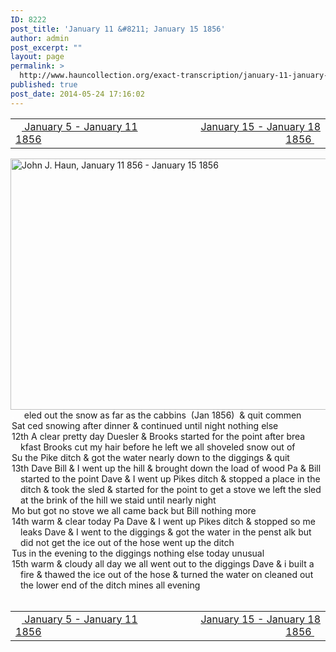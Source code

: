 ```yaml
---
ID: 8222
post_title: 'January 11 &#8211; January 15 1856'
author: admin
post_excerpt: ""
layout: page
permalink: >
  http://www.hauncollection.org/exact-transcription/january-11-january-15-1856/
published: true
post_date: 2014-05-24 17:16:02
---
```

<table style="width: 100%;" align="center">
<tbody>
<tr>
<td width="50%"><a title="January 5 – January 11 1856" href="http://www.hauncollection.org/version-2/version-ii-series-i/january-5-january-11-1856/"><img src="https://lh3.googleusercontent.com/-EFJpxxNiPNw/VqgtWBCZrMI/AAAAAAAAAFU/WfY4lPFWWkg/s800-Ic42/Soeb-Plain-Arrows-8-10px.png" alt="" width="10" height="10" /> January 5 - January 11 1856</a></td>
<td style="text-align: right;"><a title="January 15 – January 18 1856" href="http://www.hauncollection.org/version-2/version-ii-series-i/january-15-january-18-1856/"> January 15 - January 18 1856 <img src="https://lh3.googleusercontent.com/-67k0cYlpXHw/VqgtWKz1MXI/AAAAAAAAAFU/k9PW_Piyurk/s800-Ic42/Soeb-Plain-Arrows-5-10px.png" alt="" width="10" height="10" /></a></td>
</tr>
</tbody>
</table>
<a href="http://www.hauncollection.org/wp-content/uploads/John Haun/JJH_138_January 11 856 - January 15 1856.JPG" target="_blank" rel="noopener"><img class="alignnone wp-image-2367 size-large" src="http://www.hauncollection.org/wp-content/uploads/John Haun/JJH_138_January 11 856 - January 15 1856-1024x682.jpg" alt="John J. Haun, January 11 856 - January 15 1856" width="604" height="402" /></a>
<div style="text-indent: -1em; padding-left: 16px;"><span style="color: #ffffff;">.  </span>  eled out the snow as far as the cabbins  (Jan 1856)  &amp; quit commen</div>
<div style="text-indent: -1em; padding-left: 16px;">Sat ced snowing after dinner &amp; continued until night nothing else</div>
<div style="text-indent: -1em; padding-left: 16px;">12th A clear pretty day Duesler &amp; Brooks started for the point after brea
kfast Brooks cut my hair before he left we all shoveled snow out of</div>
<div style="text-indent: -1em; padding-left: 16px;">Su the Pike ditch &amp; got the water nearly down to the diggings &amp; quit</div>
<div style="text-indent: -1em; padding-left: 16px;">13th Dave Bill &amp; I went up the hill &amp; brought down the load of wood Pa
&amp; Bill started to the point Dave &amp; I went up Pikes ditch &amp; stopped a
place in the ditch &amp; took the sled &amp; started for the point to get a stove we
left the sled at the brink of the hill we staid until nearly night</div>
<div style="text-indent: -1em; padding-left: 16px;">Mo but got no stove we all came back but Bill nothing more</div>
<div style="text-indent: -1em; padding-left: 16px;">14th warm &amp; clear today Pa Dave &amp; I went up Pikes ditch &amp; stopped so
me leaks Dave &amp; I went to the diggings &amp; got the water in the penst
alk but did not get the ice out of the hose went up the ditch</div>
<div style="text-indent: -1em; padding-left: 16px;">Tus in the evening to the diggings nothing else today unusual</div>
<div style="text-indent: -1em; padding-left: 16px;">15th warm &amp; cloudy all day we all went out to the diggings Dave &amp; i
built a fire &amp; thawed the ice out of the hose &amp; turned the water
on cleaned out the lower end of the ditch mines all evening</div>
&nbsp;
<table style="width: 100%;" align="center">
<tbody>
<tr>
<td width="50%"><a title="January 5 – January 11 1856" href="http://www.hauncollection.org/version-2/version-ii-series-i/january-5-january-11-1856/"><img src="https://lh3.googleusercontent.com/-EFJpxxNiPNw/VqgtWBCZrMI/AAAAAAAAAFU/WfY4lPFWWkg/s800-Ic42/Soeb-Plain-Arrows-8-10px.png" alt="" width="10" height="10" /> January 5 - January 11 1856</a></td>
<td style="text-align: right;"><a title="January 15 – January 18 1856" href="http://www.hauncollection.org/version-2/version-ii-series-i/january-15-january-18-1856/"> January 15 - January 18 1856 <img src="https://lh3.googleusercontent.com/-67k0cYlpXHw/VqgtWKz1MXI/AAAAAAAAAFU/k9PW_Piyurk/s800-Ic42/Soeb-Plain-Arrows-5-10px.png" alt="" width="10" height="10" /></a></td>
</tr>
</tbody>
</table>